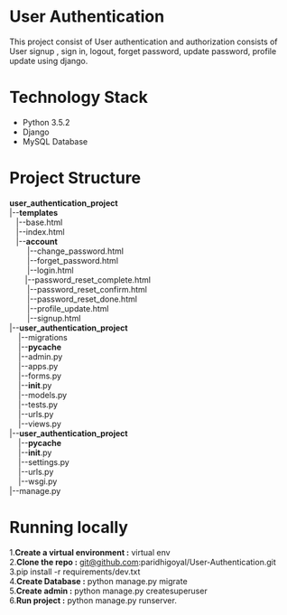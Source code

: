 # User Authentication
This project consist of User authentication and authorization consists of User signup , sign in, logout, forget password, update password, profile update using django.

# Technology Stack
- Python 3.5.2
- Django
- MySQL Database

# Project Structure
__user_authentication_project__<br/>
|--__templates__<br />
&nbsp; &nbsp;|--base.html<br />
&nbsp; &nbsp;|--index.html<br />
&nbsp; &nbsp;|--__account__<br />
&nbsp; &nbsp; &nbsp; &nbsp;  |--change_password.html<br />
&nbsp; &nbsp;  &nbsp; &nbsp; |--forget_password.html<br />
&nbsp; &nbsp; &nbsp; &nbsp;  |--login.html<br />
&nbsp; &nbsp;&nbsp; &nbsp;   |--password_reset_complete.html<br />
&nbsp; &nbsp; &nbsp; &nbsp;  |--password_reset_confirm.html<br />
&nbsp; &nbsp; &nbsp; &nbsp;  |--password_reset_done.html<br />
&nbsp; &nbsp; &nbsp; &nbsp;  |--profile_update.html<br />
&nbsp; &nbsp;  &nbsp; &nbsp; |--signup.html<br />
|--__user_authentication_project__<br />
&nbsp; &nbsp; |--migrations<br />
&nbsp; &nbsp; |--__pycache__<br />
&nbsp; &nbsp; |--admin.py<br />
&nbsp; &nbsp; |--apps.py<br />
&nbsp; &nbsp; |--forms.py<br />
&nbsp; &nbsp; |--__init__.py<br />
&nbsp; &nbsp; |--models.py<br />
&nbsp; &nbsp; |--tests.py<br />
&nbsp; &nbsp; |--urls.py<br />
&nbsp; &nbsp; |--views.py<br />
|--__user_authentication_project__<br />
&nbsp; &nbsp; |--__pycache__<br />
&nbsp; &nbsp; |--__init__.py<br />
&nbsp; &nbsp; |--settings.py<br />
&nbsp; &nbsp; |--urls.py<br />
&nbsp; &nbsp; |--wsgi.py<br />
|--manage.py<br />


# Running locally
1.__Create a virtual environment :__ virtual env <br/>
2.__Clone the repo :__    git@github.com:paridhigoyal/User-Authentication.git<br/>
3.pip install -r requirements/dev.txt<br/>
4.__Create Database :__  python manage.py migrate<br/>
5.__Create admin :__  python manage.py createsuperuser<br/>
6.__Run project :__  python manage.py runserver.<br/>






